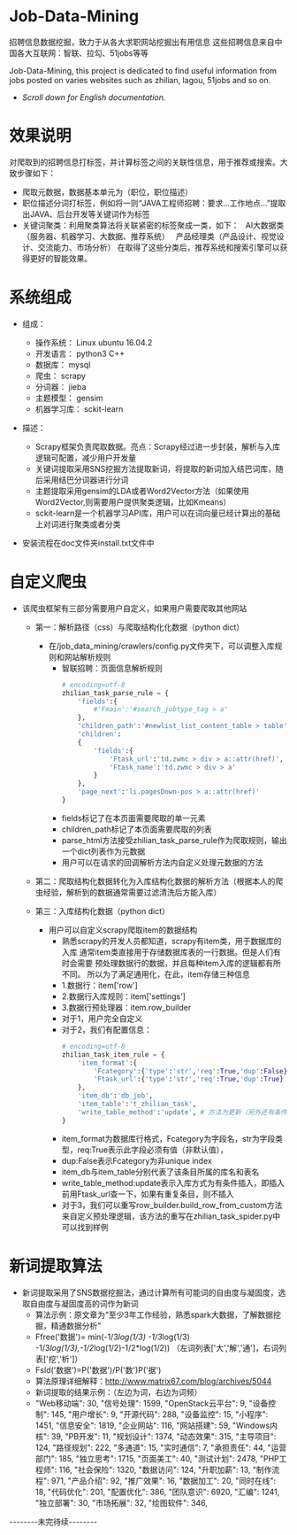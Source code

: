 Job-Data-Mining
========
招聘信息数据挖掘，致力于从各大求职网站挖掘出有用信息
这些招聘信息来自中国各大互联网：智联、拉勾、51jobs等等

Job-Data-Mining, this project is dedicated to find useful information from jobs posted on varies websites
such as zhilian, lagou, 51jobs and so on.

- _Scroll down for English documentation._

效果说明
========
 对爬取到的招聘信息打标签，并计算标签之间的关联性信息，用于推荐或搜索。大致步骤如下：
 * 爬取元数据，数据基本单元为（职位，职位描述） 
 * 职位描述分词打标签，例如将一则“JAVA工程师招聘：要求...工作地点...”提取出JAVA、后台开发等关键词作为标签
 * 关键词聚类：利用聚类算法将关联紧密的标签聚成一类，如下：
   AI大数据类（服务器、机器学习、大数据、推荐系统）
   产品经理类（产品设计、视觉设计、交流能力、市场分析） 
 在取得了这些分类后，推荐系统和搜索引擎可以获得更好的智能效果。

系统组成
=======
* 组成：
    * 操作系统：     Linux ubuntu 16.04.2
    * 开发语言：     python3 C++
    * 数据库：       mysql
    * 爬虫：         scrapy
    * 分词器：       jieba
    * 主题模型：     gensim
    * 机器学习库：   sckit-learn
    
* 描述：
    * Scrapy框架负责爬取数据。亮点：Scrapy经过进一步封装，解析与入库逻辑可配置，减少用户开发量
    * 关键词提取采用SNS挖掘方法提取新词，将提取的新词加入结巴词库，随后采用结巴分词器进行分词
    * 主题提取采用gensim的LDA或者Word2Vector方法（如果使用Word2Vector,则需要用户提供聚类逻辑，比如Kmeans）
    * sckit-learn是一个机器学习API库，用户可以在词向量已经计算出的基础上对词进行聚类或者分类
    
* 安装流程在doc文件夹install.txt文件中

自定义爬虫
========
* 该爬虫框架有三部分需要用户自定义，如果用户需要爬取其他网站
    * 第一：解析路径（css）与爬取结构化化数据（python dict）
        * 在/job_data_mining/crawlers/config.py文件夹下，可以调整入库规则和网站解析规则
            * 智联招聘：页面信息解析规则
                ```python
                # encoding=utf-8
                zhilian_task_parse_rule = {
                    'fields':{
                        #'Fmain':'#search_jobtype_tag > a'
                    },
                    'children_path':'#newlist_list_content_table > table',
                    'children':
                    {
                        'fields':{
                            'Ftask_url':'td.zwmc > div > a::attr(href)',
                            'Ftask_name':'td.zwmc > div > a'
                        }
                    },
                    'page_next':'li.pagesDown-pos > a::attr(href)'
                }
                ```
            * fields标记了在本页面需要爬取的单一元素
            * children_path标记了本页面需要爬取的列表
            * parse_html方法接受zhilian_task_parse_rule作为爬取规则，输出一个dict列表作为元数据
            * 用户可以在请求的回调解析方法内自定义处理元数据的方法
            
    * 第二：爬取结构化数据转化为入库结构化数据的解析方法（根据本人的爬虫经验，解析到的数据通常需要过滤清洗后方能入库）
    
    * 第三：入库结构化数据（python dict）
        * 用户可以自定义scrapy爬取item的数据结构
            * 熟悉scrapy的开发人员都知道，scrapy有item类，用于数据库的入库
            通常item类直接用于存储数据库表的一行数据。但是人们有时会需要
            预处理数据行的数据，并且每种item入库的逻辑都有所不同。
            所以为了满足通用化，在此，item存储三种信息
            * 1.数据行：item['row']
            * 2.数据行入库规则：item['settings']
            * 3.数据行预处理器：item.row_builder
            * 对于1，用户完全自定义
            * 对于2，我们有配置信息：
                ```python
                # encoding=utf-8
                zhilian_task_item_rule = {
                    'item_format':{
                        'Fcategory':{'type':'str','req':True,'dup':False},
                        'Ftask_url':{'type':'str','req':True,'dup':True}
                    },
                    'item_db':'db_job',
                    'item_table':'t_zhilian_task',
                    'write_table_method':'update', # 方法为更新（另外还有条件insert和无条件insert）
                }
                ```
            * item_format为数据库行格式，Fcategory为字段名，str为字段类型，req:True表示此字段必须有值（非默认值），
            * dup:False表示Fcategory为非unique index
            * item_db与item_table分别代表了该条目所属的库名和表名
            * write_table_method:update表示入库方式为有条件插入，即插入前用Ftask_url查一下，如果有重复条目，则不插入
            * 对于3，我们可以重写row_builder.build_row_from_custom方法来自定义预处理逻辑，该方法的重写在zhilian_task_spider.py中可以找到样例
            
新词提取算法
========
* 新词提取采用了SNS数据挖掘法，通过计算所有可能词的自由度与凝固度，选取自由度与凝固度高的词作为新词
    * 算法示例：原文章为“至少3年工作经验，熟悉spark大数据，了解数据挖掘，精通数据分析”
    * Ffree('数据')= min(-1/3*log(1/3) -1/3*log(1/3) -1/3*log(1/3),-1/2*log(1/2)-1/2*log(1/2)) （左词列表['大','解','通']，右词列表['挖','析']）
    * Fsld('数据')=P('数据')/P('数')P('据')
    * 算法原理详细解释：http://www.matrix67.com/blog/archives/5044
    * 新词提取的结果示例：（左边为词，右边为词频）
    * "Web移动端": 30,
      "信号处理": 1599,
      "OpenStack云平台": 9,
      "设备控制": 145,
      "用户增长": 9,
      "开源代码": 288,
      "设备监控": 15,
      "小程序": 1451,
      "信息安全": 1819,
      "企业网站": 116,
      "网站搭建": 59,
      "Windows内核": 39,
      "PB开发": 11,
      "规划设计": 1374,
      "动态效果": 315,
      "主导项目": 124,
      "路径规划": 222,
      "多通道": 15,
      "实时通信": 7,
      "承担责任": 44,
      "运营部门": 185,
      "独立思考": 1715,
      "页面美工": 40,
      "测试计划": 2478,
      "PHP工程师": 116,
      "社会保险": 1320,
      "数据访问": 124,
      "升职加薪": 13,
      "制作流程": 971,
      "产品介绍": 92,
      "推广效果": 16,
      "数据加工": 20,
      "同时在线": 18,
      "代码优化": 201,
      "配置优化": 386,
      "团队意识": 6920,
      "汇编": 1241,
      "独立部署": 30,
      "市场拓展": 32,
      "绘图软件": 346,
        
--------未完待续--------

